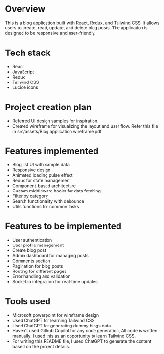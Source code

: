 # Overview

This is a blog application built with React, Redux, and Tailwind CSS. It allows users to create, read, update, and delete blog posts. The application is designed to be responsive and user-friendly.

# Tech stack

- React
- JavaScript
- Redux
- Tailwind CSS
- Lucide icons

# Project creation plan

- Referred UI design samples for inspiration.
- Created wireframe for visualizing the layout and user flow. Refer this file in src/assets/Blog application wireframe.pdf

# Features implemented

- Blog list UI with sample data
- Responsive design
- Animated loading pulse effect
- Redux for state management
- Component-based architecture
- Custom middleware hooks for data fetching
- Filter by category
- Search functionality with debounce
- Utils functions for common tasks

# Features to be implemented

- User authentication
- User profile management
- Create blog post
- Admin dashboard for managing posts
- Comments section
- Pagination for blog posts
- Routing for different pages
- Error handling and validation
- Socket.io integration for real-time updates

# Tools used

- Microsoft powerpoint for wireframe design
- Used ChatGPT for learning Tailwind CSS
- Used ChatGPT for generating dummy blogs data
- Haven't used Github Copilot for any code generation, All code is written manually. I used this as an opportunity to learn Tailwind CSS.
- For writing this README file, I used ChatGPT to generate the content based on the project details.
